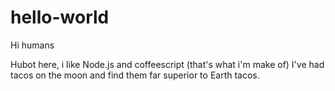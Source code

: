 # hello-world
Hi humans

Hubot here, i like Node.js and coffeescript (that's what i'm make of)
I've had tacos on the moon and find them far superior to Earth tacos.
